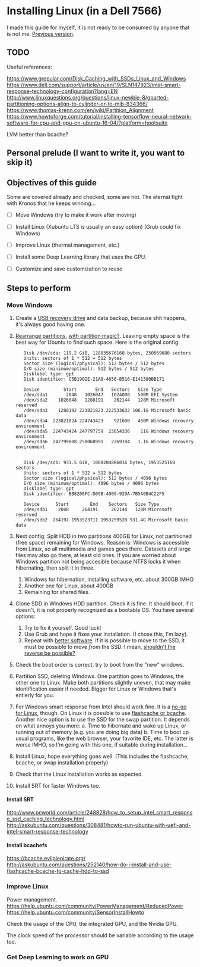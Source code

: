 # Installing Linux (in a Dell 7566)

I made this guide for myself, it is not ready to be consumed by anyone that is not me.
[Previous version](https://github.com/trylks/trylks/blob/4d1fd6338b37d0fc67493064f885e8576a8b1913/linux/install.md).

## TODO

Useful references:

https://www.grepular.com/Disk_Caching_with_SSDs_Linux_and_Windows
https://www.dell.com/support/article/us/en/19/SLN147923/intel-smart-response-technology-configuration?lang=EN
http://www.linuxquestions.org/questions/linux-newbie-8/gparted-partitioning-options-align-to-cylinder-or-to-mib-834366/
https://www.thomas-krenn.com/en/wiki/Partition_Alignment
https://www.howtoforge.com/tutorial/installing-tensorflow-neural-network-software-for-cpu-and-gpu-on-ubuntu-16-04/?platform=hootsuite

LVM better than bcache?

## Personal prelude (I want to write it, you want to skip it)

## Objectives of this guide

Some are covered already and checked, some are not. The eternal fight with Kronos that he keeps winning...

- [ ] Move Windows (try to make it work after moving)
- [ ] Install Linux (Xubuntu LTS is usually an easy option) (Grub could fix Windows)
- [ ] Improve Linux (thermal management, etc.)
- [ ] Install some Deep Learning library that uses the GPU.
- [ ] Customize and save customization to reuse


## Steps to perform

### Move Windows

1. Create a [USB recovery drive](https://support.microsoft.com/en-us/instantanswers/3a747883-b706-43a5-a286-9e98f886d490/create-a-recovery-drive) and data backup, because shit happens, it's always good having one.
1. [Rearrange partitions](http://lifehacker.com/5837543/how-to-migrate-to-a-solid-state-drive-without-reinstalling-windows),
[with partition magic?](http://www.partition-tool.com/partition-magic/free-download-partition-magic-full-version.html).
Leaving empty space is the best way for Ubuntu to find such space.
Here is the original config:

          Disk /dev/sda: 119.2 GiB, 128035676160 bytes, 250069680 sectors
          Units: sectors of 1 * 512 = 512 bytes
          Sector size (logical/physical): 512 bytes / 512 bytes
          I/O size (minimum/optimal): 512 bytes / 512 bytes
          Disklabel type: gpt
          Disk identifier: C5B1902E-21A8-4656-B516-E141380BB171

          Device         Start       End   Sectors   Size Type
          /dev/sda1       2048   1026047   1024000   500M EFI System
          /dev/sda2    1026048   1288191    262144   128M Microsoft reserved
          /dev/sda3    1288192 223821823 222533632 106.1G Microsoft basic data
          /dev/sda4  223821824 224743423    921600   450M Windows recovery environment
          /dev/sda5  224743424 247797759  23054336    11G Windows recovery environment
          /dev/sda6  247799808 250068991   2269184   1.1G Windows recovery environment


          Disk /dev/sdb: 931.5 GiB, 1000204886016 bytes, 1953525168 sectors
          Units: sectors of 1 * 512 = 512 bytes
          Sector size (logical/physical): 512 bytes / 4096 bytes
          I/O size (minimum/optimal): 4096 bytes / 4096 bytes
          Disklabel type: gpt
          Disk identifier: BB8208FC-D09B-4909-929A-7B5A0B4C22F5

          Device      Start        End    Sectors   Size Type
          /dev/sdb1    2048     264191     262144   128M Microsoft reserved
          /dev/sdb2  264192 1953523711 1953259520 931.4G Microsoft basic data
1. Next config:
    Split HDD in two partitions 400GB for Linux, not partitioned (free space) remaining for Windows.
    Reason is: Windows is accessible from Linux, so all multimedia and games goes there.
    Datasets and large files may also go there, at least old ones.
    If you are worried about Windows partition not being accesible because NTFS locks it when hibernating, then split it in three.    
      1. Windows for hibernation, installing software, etc. about 300GB IMHO
      2. Another one for Linux, about 400GB
      3. Remaining for shared files.
1. Clone SDD in Windows HDD partition.
   Check it is fine.
   It should boot, if it doesn't, it is not properly recognized as a bootable OS.
   You have several options:
   
      1. Try to fix it yourself. Good luck!
      1. Use Grub and hope it fixes your installation. (I chose this, I'm lazy).
      1. Repeat with [better software](http://windowsreport.com/move-windows-10-ssd/).
         If it is possible to move to the SSD, it must be possible to move _from_ the SSD.
         I mean, [shouldn't the reverse be possible?](https://youtu.be/9DLQyo3NntE?t=1m11s)
1. Check the boot order is correct, try to boot from the "new" windows.
1. Partition SSD, deleting Windows. One partition goes to Windows, the other one to Linux.
   Make both partitions slightly uneven, that may make identification easier if needed.
   Bigger for Linux or Windows that's entierly for you.
1. For Windows smart response from Intel should work fine.
   It is a [no-go for Linux](http://askubuntu.com/questions/308481/howto-run-ubuntu-with-uefi-and-intel-smart-response-technology), though.
   On Linux it is possible to use [flashcache or bcache](http://askubuntu.com/questions/252140/how-do-i-install-and-use-flashcache-bcache-to-cache-hdd-to-ssd).
   Another nice option is to use the SSD for the swap partition.
   It depends on what annoys you more:
     a. Time to hibernate and wake up Linux, or running out of memory (e.g. you are doing big data)
     b. Time to boot up usual programs, like the web browser, your favorite IDE, etc.
   The latter is worse IMHO, so I'm going with this one, if suitable during installation...
1. Install Linux, hope everything goes well. (This includes the flashcache, bcache, or swap installation properly)
1. Check that the Linux installation works as expected.
1. Install SRT for faster Windows too.

#### Install SRT

http://www.pcworld.com/article/248828/how_to_setup_intel_smart_response_ssd_caching_technology.html
http://askubuntu.com/questions/308481/howto-run-ubuntu-with-uefi-and-intel-smart-response-technology

#### Install bcachefs

https://bcache.evilpiepirate.org/
http://askubuntu.com/questions/252140/how-do-i-install-and-use-flashcache-bcache-to-cache-hdd-to-ssd

### Improve Linux

Power management.
https://help.ubuntu.com/community/PowerManagement/ReducedPower
https://help.ubuntu.com/community/SensorInstallHowto

Check the usage of the CPU, the integrated GPU, and the Nvidia GPU.

The clock speed of the processor should be variable according to the usage too.

### Get Deep Learning to work on GPU


